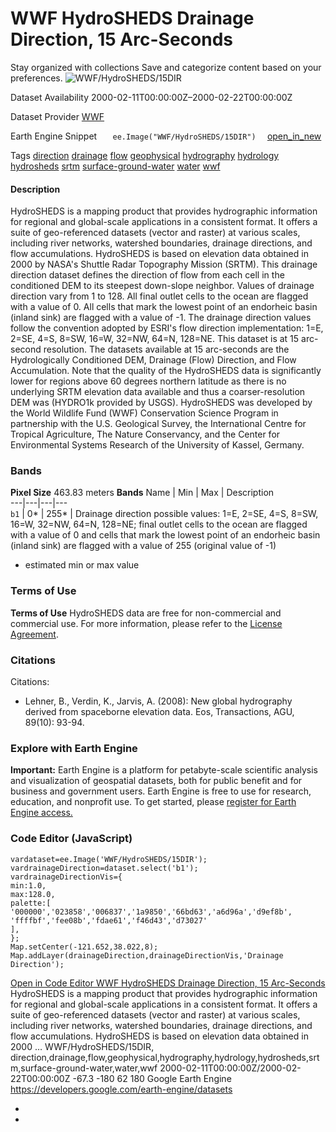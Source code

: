  
#  WWF HydroSHEDS Drainage Direction, 15 Arc-Seconds 
Stay organized with collections  Save and categorize content based on your preferences. 
![WWF/HydroSHEDS/15DIR](https://developers.google.com/earth-engine/datasets/images/WWF/WWF_HydroSHEDS_15DIR_sample.png) 

Dataset Availability
    2000-02-11T00:00:00Z–2000-02-22T00:00:00Z 

Dataset Provider
     [ WWF ](https://www.hydrosheds.org/) 

Earth Engine Snippet
     `    ee.Image("WWF/HydroSHEDS/15DIR")   ` [ open_in_new ](https://code.earthengine.google.com/?scriptPath=Examples:Datasets/WWF/WWF_HydroSHEDS_15DIR) 

Tags
     [direction](https://developers.google.com/earth-engine/datasets/tags/direction) [drainage](https://developers.google.com/earth-engine/datasets/tags/drainage) [flow](https://developers.google.com/earth-engine/datasets/tags/flow) [geophysical](https://developers.google.com/earth-engine/datasets/tags/geophysical) [hydrography](https://developers.google.com/earth-engine/datasets/tags/hydrography) [hydrology](https://developers.google.com/earth-engine/datasets/tags/hydrology) [hydrosheds](https://developers.google.com/earth-engine/datasets/tags/hydrosheds) [srtm](https://developers.google.com/earth-engine/datasets/tags/srtm) [surface-ground-water](https://developers.google.com/earth-engine/datasets/tags/surface-ground-water) [water](https://developers.google.com/earth-engine/datasets/tags/water) [wwf](https://developers.google.com/earth-engine/datasets/tags/wwf)
#### Description
HydroSHEDS is a mapping product that provides hydrographic information for regional and global-scale applications in a consistent format. It offers a suite of geo-referenced datasets (vector and raster) at various scales, including river networks, watershed boundaries, drainage directions, and flow accumulations. HydroSHEDS is based on elevation data obtained in 2000 by NASA's Shuttle Radar Topography Mission (SRTM).
This drainage direction dataset defines the direction of flow from each cell in the conditioned DEM to its steepest down-slope neighbor. Values of drainage direction vary from 1 to 128. All final outlet cells to the ocean are flagged with a value of 0. All cells that mark the lowest point of an endorheic basin (inland sink) are flagged with a value of -1. The drainage direction values follow the convention adopted by ESRI's flow direction implementation: 1=E, 2=SE, 4=S, 8=SW, 16=W, 32=NW, 64=N, 128=NE.
This dataset is at 15 arc-second resolution. The datasets available at 15 arc-seconds are the Hydrologically Conditioned DEM, Drainage (Flow) Direction, and Flow Accumulation.
Note that the quality of the HydroSHEDS data is significantly lower for regions above 60 degrees northern latitude as there is no underlying SRTM elevation data available and thus a coarser-resolution DEM was (HYDRO1k provided by USGS).
HydroSHEDS was developed by the World Wildlife Fund (WWF) Conservation Science Program in partnership with the U.S. Geological Survey, the International Centre for Tropical Agriculture, The Nature Conservancy, and the Center for Environmental Systems Research of the University of Kassel, Germany.
### Bands
**Pixel Size** 463.83 meters 
**Bands**
Name | Min | Max | Description  
---|---|---|---  
`b1` |  0*  |  255*  | Drainage direction possible values: 1=E, 2=SE, 4=S, 8=SW, 16=W, 32=NW, 64=N, 128=NE; final outlet cells to the ocean are flagged with a value of 0 and cells that mark the lowest point of an endorheic basin (inland sink) are flagged with a value of 255 (original value of -1)  
* estimated min or max value 
### Terms of Use
**Terms of Use**
HydroSHEDS data are free for non-commercial and commercial use. For more information, please refer to the [License Agreement](https://www.hydrosheds.org/page/license).
### Citations
Citations:
  * Lehner, B., Verdin, K., Jarvis, A. (2008): New global hydrography derived from spaceborne elevation data. Eos, Transactions, AGU, 89(10): 93-94.


### Explore with Earth Engine
**Important:** Earth Engine is a platform for petabyte-scale scientific analysis and visualization of geospatial datasets, both for public benefit and for business and government users. Earth Engine is free to use for research, education, and nonprofit use. To get started, please [register for Earth Engine access.](https://console.cloud.google.com/earth-engine)
### Code Editor (JavaScript)
```
vardataset=ee.Image('WWF/HydroSHEDS/15DIR');
vardrainageDirection=dataset.select('b1');
vardrainageDirectionVis={
min:1.0,
max:128.0,
palette:[
'000000','023858','006837','1a9850','66bd63','a6d96a','d9ef8b',
'ffffbf','fee08b','fdae61','f46d43','d73027'
],
};
Map.setCenter(-121.652,38.022,8);
Map.addLayer(drainageDirection,drainageDirectionVis,'Drainage Direction');
```
[ Open in Code Editor ](https://code.earthengine.google.com/?scriptPath=Examples:Datasets/WWF/WWF_HydroSHEDS_15DIR)
[ WWF HydroSHEDS Drainage Direction, 15 Arc-Seconds ](https://developers.google.com/earth-engine/datasets/catalog/WWF_HydroSHEDS_15DIR)
HydroSHEDS is a mapping product that provides hydrographic information for regional and global-scale applications in a consistent format. It offers a suite of geo-referenced datasets (vector and raster) at various scales, including river networks, watershed boundaries, drainage directions, and flow accumulations. HydroSHEDS is based on elevation data obtained in 2000 …
WWF/HydroSHEDS/15DIR, direction,drainage,flow,geophysical,hydrography,hydrology,hydrosheds,srtm,surface-ground-water,water,wwf 
2000-02-11T00:00:00Z/2000-02-22T00:00:00Z
-67.3 -180 62 180 
Google Earth Engine
https://developers.google.com/earth-engine/datasets
  * [ ](https://doi.org/https://www.hydrosheds.org/)
  * [ ](https://doi.org/https://developers.google.com/earth-engine/datasets/catalog/WWF_HydroSHEDS_15DIR)


